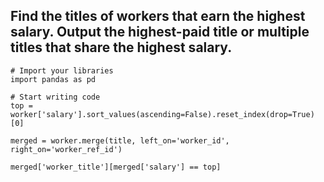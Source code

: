 ## Find the titles of workers that earn the highest salary. Output the highest-paid title or multiple titles that share the highest salary.

```
# Import your libraries
import pandas as pd

# Start writing code
top = worker['salary'].sort_values(ascending=False).reset_index(drop=True)[0]

merged = worker.merge(title, left_on='worker_id', right_on='worker_ref_id')

merged['worker_title'][merged['salary'] == top]
```
